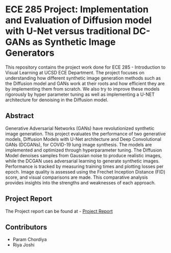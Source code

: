 # ECE 285 Project: Implementation and Evaluation of Diffusion model with U-Net versus traditional DC-GANs as Synthetic Image Generators

This repository contains the project work done for ECE 285 - Introduction to Visual Learning at UCSD ECE Department. The project focuses on understanding how different synthetic image generation methods such as the Diffusion model and GANs work at their roots and how efficient they are by implementing them from scratch. We also try to improve these models rigorously by hyper parameter tuning as well as implementing a U-NET architecture for denoising in the Diffusion model.

## Abstract

Generative Adversarial Networks (GANs) have revolutionized synthetic image generation. This project evaluates the performance of two generative models, Diffusion Models with U-Net architecture and Deep Convolutional GANs (DCGANs), for COVID-19 lung image synthesis. The models are implemented and optimized through hyperparameter tuning. The Diffusion Model denoises samples from Gaussian noise to produce realistic images, while the DCGAN uses adversarial learning to generate synthetic images. Performance is tracked by measuring training times and plotting losses per epoch.
Image quality is assessed using the Frechet Inception Distance (FID) score, and visual comparisons are made. This comparative analysis provides insights into the strengths and weaknesses of each approach.

## Project Report

The Project report can be found at - [Project Report](https://github.com/ParamChordiya/ECE-285-Project-UCSD/blob/main/Final_Project_Report___ECE_285.pdf)
## Contributors

- Param Chordiya
- Riya Joshi
